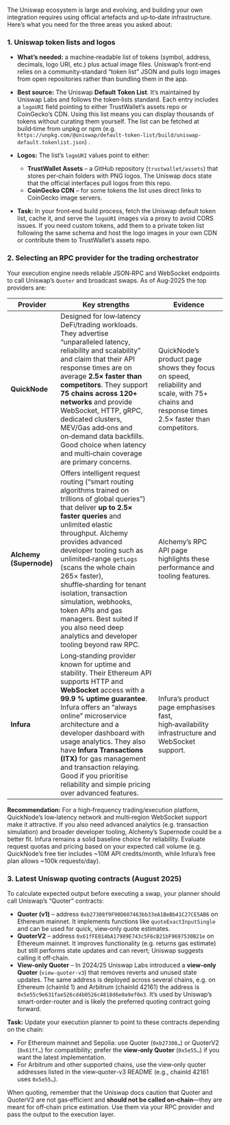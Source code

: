 The Uniswap ecosystem is large and evolving, and building your own integration requires using official artefacts and up‑to‑date infrastructure. Here’s what you need for the three areas you asked about:

### 1. Uniswap token lists and logos

- **What’s needed:** a machine‑readable list of tokens (symbol, address, decimals, logo URI, etc.) plus actual image files. Uniswap’s front‑end relies on a community‑standard “token list” JSON and pulls logo images from open repositories rather than bundling them in the app.
- **Best source:** The Uniswap **Default Token List**. It’s maintained by Uniswap Labs and follows the token‑lists standard. Each entry includes a `logoURI` field pointing to either TrustWallet’s assets repo or CoinGecko’s CDN. Using this list means you can display thousands of tokens without curating them yourself. The list can be fetched at build‑time from unpkg or npm (e.g. `https://unpkg.com/@uniswap/default-token-list/build/uniswap-default.tokenlist.json`) .
- **Logos:** The list’s `logoURI` values point to either:

  - **TrustWallet Assets** – a GitHub repository (`trustwallet/assets`) that stores per‑chain folders with PNG logos. The Uniswap docs state that the official interfaces pull logos from this repo.
  - **CoinGecko CDN** – for some tokens the list uses direct links to CoinGecko image servers.

- **Task:** In your front‑end build process, fetch the Uniswap default token list, cache it, and serve the `logoURI` images via a proxy to avoid CORS issues. If you need custom tokens, add them to a private token list following the same schema and host the logo images in your own CDN or contribute them to TrustWallet’s assets repo.

### 2. Selecting an RPC provider for the trading orchestrator

Your execution engine needs reliable JSON‑RPC and WebSocket endpoints to call Uniswap’s `Quoter` and broadcast swaps. As of Aug‑2025 the top providers are:

| Provider                | Key strengths                                                                                                                                                                                                                                                                                                                                                                                                                                                                                  | Evidence                                                                                                                                    |
| ----------------------- | ---------------------------------------------------------------------------------------------------------------------------------------------------------------------------------------------------------------------------------------------------------------------------------------------------------------------------------------------------------------------------------------------------------------------------------------------------------------------------------------------- | ------------------------------------------------------------------------------------------------------------------------------------------- |
| **QuickNode**           | Designed for low‑latency DeFi/trading workloads. They advertise “unparalleled latency, reliability and scalability” and claim that their API response times are on average **2.5× faster than competitors**. They support **75 chains across 120+ networks** and provide WebSocket, HTTP, gRPC, dedicated clusters, MEV/Gas add‑ons and on‑demand data backfills. Good choice when latency and multi‑chain coverage are primary concerns.                                                      | QuickNode’s product page shows they focus on speed, reliability and scale, with 75+ chains and response times 2.5× faster than competitors. |
| **Alchemy (Supernode)** | Offers intelligent request routing (“smart routing algorithms trained on trillions of global queries”) that deliver **up to 2.5× faster queries** and unlimited elastic throughput. Alchemy provides advanced developer tooling such as unlimited‑range `getLogs` (scans the whole chain 265× faster), shuffle‑sharding for tenant isolation, transaction simulation, webhooks, token APIs and gas managers. Best suited if you also need deep analytics and developer tooling beyond raw RPC. | Alchemy’s RPC API page highlights these performance and tooling features.                                                                   |
| **Infura**              | Long‑standing provider known for uptime and stability. Their Ethereum API supports HTTP and **WebSocket** access with a **99.9 % uptime guarantee**. Infura offers an “always online” microservice architecture and a developer dashboard with usage analytics. They also have **Infura Transactions (ITX)** for gas management and transaction relaying. Good if you prioritise reliability and simple pricing over advanced features.                                                        | Infura’s product page emphasises fast, high‑availability infrastructure and WebSocket support.                                              |

**Recommendation:** For a high‑frequency trading/execution platform, QuickNode’s low‑latency network and multi‑region WebSocket support make it attractive. If you also need advanced analytics (e.g. transaction simulation) and broader developer tooling, Alchemy’s Supernode could be a better fit. Infura remains a solid baseline choice for reliability. Evaluate request quotas and pricing based on your expected call volume (e.g. QuickNode’s free tier includes \~10M API credits/month, while Infura’s free plan allows \~100k requests/day).

### 3. Latest Uniswap quoting contracts (August 2025)

To calculate expected output before executing a swap, your planner should call Uniswap’s “Quoter” contracts:

- **Quoter (v1)** – address `0xb27308f9F90D607463bb33eA1BeBb41C27CE5AB6` on Ethereum mainnet. It implements functions like `quoteExactInputSingle` and can be used for quick, view‑only quote estimates.
- **QuoterV2** – address `0x61fFE014bA17989E743c5F6cB21bF9697530B21e` on Ethereum mainnet. It improves functionality (e.g. returns gas estimate) but still performs state updates and can revert; Uniswap suggests calling it off‑chain.
- **View‑only Quoter** – In 2024/25 Uniswap Labs introduced a **view‑only Quoter** (`view-quoter-v3`) that removes reverts and unused state updates. The same address is deployed across several chains, e.g. on Ethereum (chainId 1) and Arbitrum (chainId 42161) the address is `0x5e55c9e631fae526cd4b0526c4818d6e0a9ef0e3`. It’s used by Uniswap’s smart-order-router and is likely the preferred quoting contract going forward.

**Task:** Update your execution planner to point to these contracts depending on the chain:

- For Ethereum mainnet and Sepolia: use Quoter (`0xb27308…`) or QuoterV2 (`0x61ff…`) for compatibility; prefer the **view‑only Quoter** (`0x5e55…`) if you want the latest implementation.
- For Arbitrum and other supported chains, use the view‑only quoter addresses listed in the view‑quoter-v3 README (e.g., chainId 42161 uses `0x5e55…`).

When quoting, remember that the Uniswap docs caution that Quoter and QuoterV2 are not gas‑efficient and **should not be called on‑chain**—they are meant for off‑chain price estimation. Use them via your RPC provider and pass the output to the execution layer.
